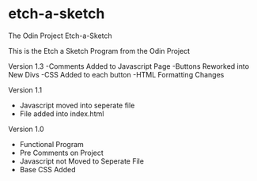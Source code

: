 # etch-a-sketch
The Odin Project Etch-a-Sketch

This is the Etch a Sketch Program from the Odin Project 

Version 1.3
-Comments Added to Javascript Page
-Buttons Reworked into New Divs
-CSS Added to each button 
-HTML Formatting Changes

Version 1.1 
- Javascript moved into seperate file
- File added into index.html 

Version 1.0 
- Functional Program
- Pre Comments on Project
- Javascript not Moved to Seperate File
- Base CSS Added 
